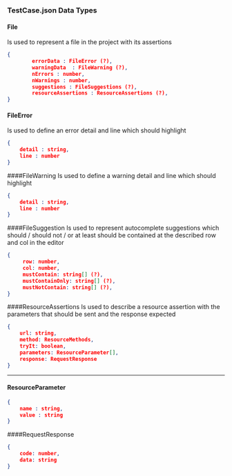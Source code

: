 ### TestCase.json Data Types

#### File
Is used to represent a file in the project with its assertions
```json
{
        errorData : FileError (?),
        warningData  : FileWarning (?),
        nErrors : number,
        nWarnings : number,
        suggestions : FileSuggestions (?),
        resourceAssertions : ResourceAssertions (?),
}
```

#### FileError
Is used to define an error detail and line which should highlight

```json
{
    detail : string,
    line : number
}
```

####FileWarning
Is used to define a warning detail and line which should highlight

```json
{
    detail : string,
    line : number
}
```

####FileSuggestion
Is used to represent autocomplete suggestions which should / should not /
or at least should be contained at the described row and col in the editor

```json
{
     row: number,
     col: number,
     mustContain: string[] (?),
     mustContainOnly: string[] (?),
     mustNotContain: string[] (?),
}
```

####ResourceAssertions
Is used to describe a resource assertion with the parameters that should
be sent and the response expected
```json
{
    url: string,
    method: ResourceMethods,
    tryIt: boolean,
    parameters: ResourceParameter[],
    response: RequestResponse
}
```
----

#### ResourceParameter

```json
{
    name : string,
    value : string
}
```

####RequestResponse
```json
{
    code: number,
    data: string
}
```
